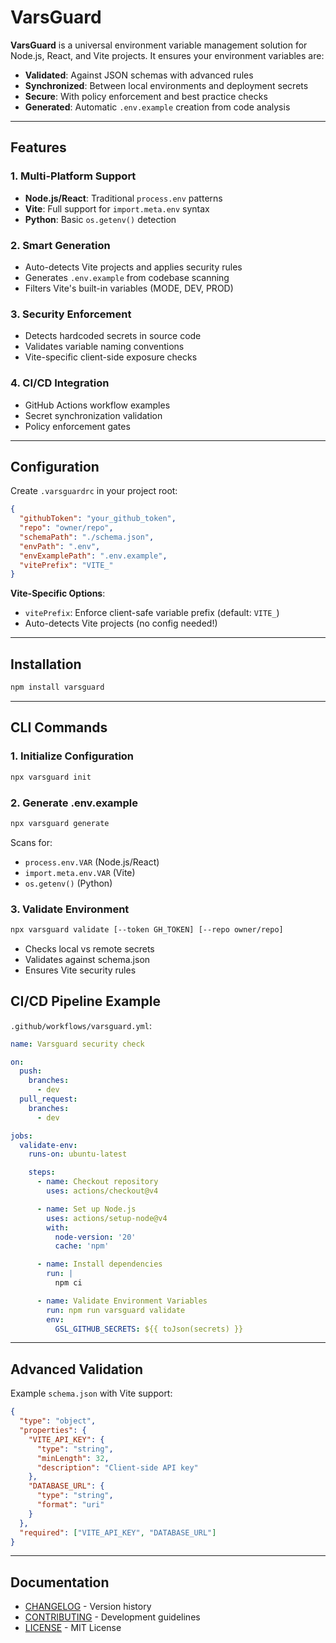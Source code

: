 # VarsGuard

**VarsGuard** is a universal environment variable management solution for Node.js, React, and Vite projects. It ensures your environment variables are:

- **Validated**: Against JSON schemas with advanced rules
- **Synchronized**: Between local environments and deployment secrets
- **Secure**: With policy enforcement and best practice checks
- **Generated**: Automatic `.env.example` creation from code analysis

---

## Features

### 1. **Multi-Platform Support**
   - **Node.js/React**: Traditional `process.env` patterns
   - **Vite**: Full support for `import.meta.env` syntax
   - **Python**: Basic `os.getenv()` detection

### 2. **Smart Generation**
   - Auto-detects Vite projects and applies security rules
   - Generates `.env.example` from codebase scanning
   - Filters Vite's built-in variables (MODE, DEV, PROD)

### 3. **Security Enforcement**
   - Detects hardcoded secrets in source code
   - Validates variable naming conventions
   - Vite-specific client-side exposure checks

### 4. **CI/CD Integration**
   - GitHub Actions workflow examples
   - Secret synchronization validation
   - Policy enforcement gates

---

## Configuration

Create `.varsguardrc` in your project root:

```json
{
  "githubToken": "your_github_token",
  "repo": "owner/repo",
  "schemaPath": "./schema.json",
  "envPath": ".env",
  "envExamplePath": ".env.example",
  "vitePrefix": "VITE_"
}
```

**Vite-Specific Options**:
- `vitePrefix`: Enforce client-safe variable prefix (default: `VITE_`)
- Auto-detects Vite projects (no config needed!)

---

## Installation

```bash
npm install varsguard
```

---

## CLI Commands

### 1. **Initialize Configuration**
```bash
npx varsguard init
```

### 2. **Generate .env.example**
```bash
npx varsguard generate
```
Scans for:
- `process.env.VAR` (Node.js/React)
- `import.meta.env.VAR` (Vite)
- `os.getenv()` (Python)

### 3. **Validate Environment**
```bash
npx varsguard validate [--token GH_TOKEN] [--repo owner/repo]
```
- Checks local vs remote secrets
- Validates against schema.json
- Ensures Vite security rules

## CI/CD Pipeline Example

`.github/workflows/varsguard.yml`:
```yaml
name: Varsguard security check

on:
  push:
    branches:
      - dev
  pull_request:
    branches:
      - dev

jobs:
  validate-env:
    runs-on: ubuntu-latest

    steps:
      - name: Checkout repository
        uses: actions/checkout@v4

      - name: Set up Node.js
        uses: actions/setup-node@v4
        with:
          node-version: '20'
          cache: 'npm'

      - name: Install dependencies
        run: |
          npm ci

      - name: Validate Environment Variables
        run: npm run varsguard validate
        env:
          GSL_GITHUB_SECRETS: ${{ toJson(secrets) }}
```

---

## Advanced Validation

Example `schema.json` with Vite support:
```json
{
  "type": "object",
  "properties": {
    "VITE_API_KEY": {
      "type": "string",
      "minLength": 32,
      "description": "Client-side API key"
    },
    "DATABASE_URL": {
      "type": "string",
      "format": "uri"
    }
  },
  "required": ["VITE_API_KEY", "DATABASE_URL"]
}
```

---

## Documentation

- [CHANGELOG](./CHANGELOG.md) - Version history
- [CONTRIBUTING](./CONTRIBUTING.md) - Development guidelines
- [LICENSE](./LICENSE) - MIT License
